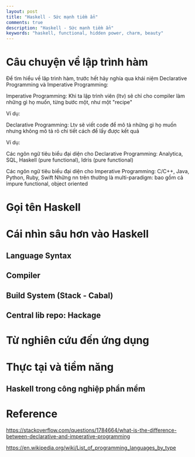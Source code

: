 ```yaml
---
layout: post
title: "Haskell - Sức mạnh tiềm ẩn"
comments: true
description: "Haskell - Sức mạnh tiềm ẩn"
keywords: "haskell, functional, hidden power, charm, beauty"
---
```


# Câu chuyện về lập trình hàm

Để tìm hiểu về lâp trình hàm, trước hết hãy nghía qua khái niệm Declarative Programming và Imperative Programming:

Imperative Programming: Khi ta lập trình viên (ltv) sẽ chỉ cho compiler làm những gì họ muốn, từng bước một, như một "recipe"

Ví dụ:

Declarative Programming: Ltv sẽ viết code để mô tả những gì họ muốn nhưng không mô tả rõ chi tiết cách để lấy được kết quả

Ví dụ:

Các ngôn ngữ tiêu biểu đại diện cho Declarative Programming: Analytica, SQL, Haskell (pure functional), Idris (pure functional)

Các ngôn ngữ tiêu biểu đại diện cho Imperative Programming: C/C++, Java, Python, Ruby, Swift
Những nn trên thường là multi-paradigm: bao gồm cả impure functional, object oriented

# Gọi tên Haskell

# Cái nhìn sâu hơn vào Haskell

## Language Syntax

## Compiler

## Build System (Stack - Cabal)

## Central lib repo: Hackage

# Từ nghiên cứu đến ứng dụng

# Thực tại và tiềm năng

## Haskell trong công nghiệp phần mềm

# Reference

https://stackoverflow.com/questions/1784664/what-is-the-difference-between-declarative-and-imperative-programming

https://en.wikipedia.org/wiki/List_of_programming_languages_by_type